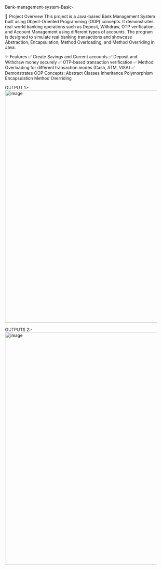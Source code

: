 Bank-management-system-Basic-

📘 Project Overview
This project is a Java-based Bank Management System built using Object-Oriented Programming (OOP) concepts.
It demonstrates real-world banking operations such as Deposit, Withdraw, OTP verification, and Account Management using different types of accounts.
The program is designed to simulate real banking transactions and showcase Abstraction, Encapsulation, Method Overloading, and Method Overriding in Java.

✨ Features
✅ Create Savings and Current accounts
✅ Deposit and Withdraw money securely
✅ OTP-based transaction verification
✅ Method Overloading for different transaction modes (Cash, ATM, VISA)
✅ Demonstrates OOP Concepts:
Abstract Classes
Inheritance
Polymorphism
Encapsulation
Method Overriding

OUTPUT 1:-
<img width="1366" height="768" alt="image" src="https://github.com/user-attachments/assets/46d86bb3-a219-4ab8-ac98-d38a0858e56c" />

   OUTPUTS 2:-
<img width="1366" height="768" alt="image" src="https://github.com/user-attachments/assets/a2619031-845e-42cd-bcad-f4842e4f0662" />
